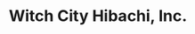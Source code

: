 ---
layout: place
title: "Witch City Hibachi, Inc."
permalink: /massachusetts/salem/witch-city-hibachi-inc.html
stateAbbr: MA
stateName: Massachusetts
cityName: Salem
seo:
  name: "Witch City Hibachi, Inc."
  type: Restaurant
  links: https://www.witchcityhibachi.com/
description: "Witch City Hibachi, Inc. serves delicious sushi in Salem, Massachusetts. Try fresh Japanese dishes for a great dining experience. Available for takeout, delivery, lunch, and dinner."
place_id: ChIJ4diJ25gV44kRpRKwwN04iyE
photos:
  - name: >-
      places/ChIJ4diJ25gV44kRpRKwwN04iyE/photos/AeeoHcKXKOvC5L-4hWE25KGNMHs76rbVD1775cJwpbnV5LIO0ISxYuiWCPJMA46rxaj_bpMX5rMu45B4uoPMtvncudYwMF7FrXA-yWoQ8_2Ewf1AGKO_f36ebyr8vwnlSuw6yxuqflJj1nn-1E6PUuuiOT6m2Bokd7kR3McZKrbIPRLaynUkkOj2qG6OZn8EEUUeo-P7398oOCHO-kXVSO5_JMvLtQB8SWN1tXkV9oi9rD2tshqe-7nwkHHiJvM8paEx9Tbt2HEiL5uDaMEv8ypP9uORZAXAY-lXtrghv3XYpgoLcyYlS5Uf9iZeN5pfg3K_K4yQdy3262l4M5tjLdQCLzqvmxrV1N6o0nxscwHrdyymGVP-tlyyfnpFx-zfE7tTgeJw523xrt_wViaR5kLIwBCxStx_MM3gMD4ApBNpx_9Ppg
    widthPx: 2384
    heightPx: 2715
    authorAttributions:
      - displayName: Monica R
        uri: https://maps.google.com/maps/contrib/111404016483857053774
        photoUri: >-
          https://lh3.googleusercontent.com/a/ACg8ocJLYITKu8kjPs4GrNuxgqouGR2Va9BYKfhfzXmk-yd7fFtIM-c=s100-p-k-no-mo
    flagContentUri: >-
      https://www.google.com/local/imagery/report/?cb_client=maps_api_places.places_api&image_key=!1e10!2sCIHM0ogKEICAgICpyYP8dg&hl=en-US
    googleMapsUri: >-
      https://www.google.com/maps/place//data=!3m4!1e2!3m2!1sCIHM0ogKEICAgICpyYP8dg!2e10!4m2!3m1!1s0x89e31598db89d8e1:0x218b38ddc0b012a5
  - name: >-
      places/ChIJ4diJ25gV44kRpRKwwN04iyE/photos/AeeoHcLPumDDXHPRb2wElW_77QkeK_xyNXLl4eRYf9Y0kP5NgGSJeElOq93BdVLluJEPTqJLu5cXxr895e2HOhJ8KBC-hGBhIMTRIJacAAukCw3g8OffKCPKtynxxXXP3AEW0sNUcHE8Q46RGW5EfntxZ4FDuZ3cJIgXKjlPpYCXIINS2-l1zE8SmVGp-MRc4fW1_rjIJLRybC6Ac7AGvdmusQ3bsEk0cdwWS7c-ADlrA7wpCJ149GKp0b0IDXx4B6SjvWn8cm5jobKY_dtdho4EPQ51WXtqhJFTKuF54BnIbXulidcjNO7QXUDOut9M_LwW_vAPW9pc8Fy0CF3w5glgCKErAB_49EQS3IEdU5ZWTl1Q82khditLgQL36X0sExAe6cmBIciAobyHCOrCJWWbvCtT7m4_BKO6dBLrRhJFPwC3Hxe0
    widthPx: 3024
    heightPx: 3024
    authorAttributions:
      - displayName: Lee Bee
        uri: https://maps.google.com/maps/contrib/110397648956016863152
        photoUri: >-
          https://lh3.googleusercontent.com/a-/ALV-UjXLAyu_gg2XMHABhHKO-JBzZ_JODG-YYoBkrqYCWtJ0oLFomvs5=s100-p-k-no-mo
    flagContentUri: >-
      https://www.google.com/local/imagery/report/?cb_client=maps_api_places.places_api&image_key=!1e10!2sCIHM0ogKEICAgIC298mTmwE&hl=en-US
    googleMapsUri: >-
      https://www.google.com/maps/place//data=!3m4!1e2!3m2!1sCIHM0ogKEICAgIC298mTmwE!2e10!4m2!3m1!1s0x89e31598db89d8e1:0x218b38ddc0b012a5
  - name: >-
      places/ChIJ4diJ25gV44kRpRKwwN04iyE/photos/AeeoHcI9zfo2Guvo3qbSiP2Xg1KzSA_TscFBy2nGP-yoPHx3rMevDm_LedZnTHI_4qWlQe-qe40y6Z7OsBJZDBzsmXhODvvFSexWlSAQJBwf1GvYwJeus4SDo4YOK7NZD0FdAu3uY8g6KiLbIK75669TBcm80AhXq224RkRx0sQEJe_ruZDd-eoxckllTy2H1mSdcvUv3jSVmBSl_1g910ZffVA7Wo-xOanq8xgv-Dc6NFtkLH32TMxOy5aFYd8kzjNnOG5LbxLe2wNbKIPkmdGQ5tr_NZG2o95PEzl1dNkNjJsNSouVEuHdZPkEnCMcJLJtL_9A-Se66akbpsyElCHviRFVwmCjgnHtv6hIYp6vqFAeGBXsI2T0OFQY5fhb3gpSniVaRq_BeSTsTW_8eyKRPbFJ12cG98nDxypmQdUB5ZpGN__D
    widthPx: 3024
    heightPx: 4032
    authorAttributions:
      - displayName: Torii Lankford
        uri: https://maps.google.com/maps/contrib/112237823423173494676
        photoUri: >-
          https://lh3.googleusercontent.com/a-/ALV-UjUFvouOxDs9lM9-w3j8OXSWXaOJCreZXpV-kU_ADQqn_04nTLnL=s100-p-k-no-mo
    flagContentUri: >-
      https://www.google.com/local/imagery/report/?cb_client=maps_api_places.places_api&image_key=!1e10!2sCIHM0ogKEICAgIC3oMHC6AE&hl=en-US
    googleMapsUri: >-
      https://www.google.com/maps/place//data=!3m4!1e2!3m2!1sCIHM0ogKEICAgIC3oMHC6AE!2e10!4m2!3m1!1s0x89e31598db89d8e1:0x218b38ddc0b012a5
  - name: >-
      places/ChIJ4diJ25gV44kRpRKwwN04iyE/photos/AeeoHcIEFKHE7EuAOvhPeScgN9mJx2lUYPQXbVlP4fbLYMKd4Sd7Cf0ANg6W_Soj9TdNY7AuGcQnmFFbAgUBk0Q_QGua39grew6OmoW9KksG-zGG4VlPekUUSG583bM7rB4plhPZtTjFCxywXzf1TA1zdlNEDiTWgVOY160RyjhA8ELaDWBrhEeX0O8Z8TzPvCM2e85z3dcjAEbDBwnO4t8dweTTnCBiNKMP2i55dZjHU1X2fzlEod8P1VeytS2qk43qNqx6lfBpsjURPvDSsBBT20C8DQF17KbUk3TbuWD9-ogFFZZs8PJAL7UvjMwQ5GSY-EV2C5R9AOPkV2KijfGIWxb1CIm2w-KIMN1ucC7yPG406S_pcw2WZR_g8vcf7O4kFsvpcdtPw6A8J_cBRuuEx7ak_dCy1D-dhZXn4lawcsvrZH4
    widthPx: 3024
    heightPx: 4032
    authorAttributions:
      - displayName: Dea Hoxha
        uri: https://maps.google.com/maps/contrib/113395644007634059867
        photoUri: >-
          https://lh3.googleusercontent.com/a-/ALV-UjV2veG_6pTEQbjrfGj40hSd71rQdP9pDp_dVpOItCDl8Lr2bDfk=s100-p-k-no-mo
    flagContentUri: >-
      https://www.google.com/local/imagery/report/?cb_client=maps_api_places.places_api&image_key=!1e10!2sCIHM0ogKEICAgMCgwKzRhwE&hl=en-US
    googleMapsUri: >-
      https://www.google.com/maps/place//data=!3m4!1e2!3m2!1sCIHM0ogKEICAgMCgwKzRhwE!2e10!4m2!3m1!1s0x89e31598db89d8e1:0x218b38ddc0b012a5
  - name: >-
      places/ChIJ4diJ25gV44kRpRKwwN04iyE/photos/AeeoHcJ0MJAgMr4Tc3MyIBQVSvfXjRsWUqPujrWofD1ToeI2E0Taiu6gvd-UoG6Wd1uVK9TST3XpteNQzjgGJdo6oyFpHsbQAmUEsmcVWiMTvR0ju_y-5z-eytsP3EUfliuemRAbrC7PqeAkH2DDe0QLLyHP-fOUMZ9-JNJkSvslQ5QK8ibJME8oMPsoY4yRT2Zkie9yUVo0_ZApsFEiaxSgQmHxeQtXk6lR5KIiniCgQAAcHUUO7W_D5mj-n_Ydt7OtbctjXCtl0cIgPnm30e2PfkMrlpfOVNLSO3BkPWJm_WSOMHns7bEGPjW9hCgONzhiHp6sktj9nJP9MupWJrw_c6ikHYt7ghb0Hyhsp0GQVfn0EVDb5qrI-UlXOZF6Pb9_CbGtNrINuedRZ_7Nn4QvT7SgLXB0RUs9KoMvp-lrKB-tDCfP
    widthPx: 2252
    heightPx: 4000
    authorAttributions:
      - displayName: Blig Bal
        uri: https://maps.google.com/maps/contrib/117081909565825011025
        photoUri: >-
          https://lh3.googleusercontent.com/a-/ALV-UjUOW5D6IPn7MtA7hKxQuRp7Os5rc0fat0p7vTZskfK5NEB1lvPCwA=s100-p-k-no-mo
    flagContentUri: >-
      https://www.google.com/local/imagery/report/?cb_client=maps_api_places.places_api&image_key=!1e10!2sCIHM0ogKEICAgIDn06zlpwE&hl=en-US
    googleMapsUri: >-
      https://www.google.com/maps/place//data=!3m4!1e2!3m2!1sCIHM0ogKEICAgIDn06zlpwE!2e10!4m2!3m1!1s0x89e31598db89d8e1:0x218b38ddc0b012a5
  - name: >-
      places/ChIJ4diJ25gV44kRpRKwwN04iyE/photos/AeeoHcKrdEMzlDmT5y4oLA93HlRhCi5K094O4xL_JXE4AejKrEDdIzG-2UYS6_FUjv8hFZQm9pyMx0LjYhM9YyJWNtqRiKOb8LQ6xcGE6G0WkOCwZ2Ts2GEPZTaNE_1OGmWEOWPyDkmW7IpjeQEjd2jzXFcm3o93xyC_rOiXpEC37knnkGNx-n6H9eLZMaUl236kq810_IxIZuAH4KqxQFd1tmpe53Ncpeq8cF-LutriAVcE1DkVPsd2boS-CdU4XRipLjS8yj6kpRHOGZgN_Gaz9lRv1JFoQ8pPCuThRFrAQNcLgBAOwoG1bJyhprWGxuZ_TDyf55GebHcVnBIl2ud-XizQUMmMRAZQTP-DgsIfcYPhAzJfk4F8VCMtdG3twkGsMvTKmBxqmx3nqSeELrCDyLiM7t8We8CRWPtI9FcC68Q0dGsQ
    widthPx: 4032
    heightPx: 3024
    authorAttributions:
      - displayName: Trish Treacy
        uri: https://maps.google.com/maps/contrib/106309326270373324286
        photoUri: >-
          https://lh3.googleusercontent.com/a-/ALV-UjWhkAN8SZe9Bdy-tcfHcsUshqi2sWPRZ5UWkgfVspaxtEphvijFHQ=s100-p-k-no-mo
    flagContentUri: >-
      https://www.google.com/local/imagery/report/?cb_client=maps_api_places.places_api&image_key=!1e10!2sCIHM0ogKEICAgICfn9CdzQE&hl=en-US
    googleMapsUri: >-
      https://www.google.com/maps/place//data=!3m4!1e2!3m2!1sCIHM0ogKEICAgICfn9CdzQE!2e10!4m2!3m1!1s0x89e31598db89d8e1:0x218b38ddc0b012a5
  - name: >-
      places/ChIJ4diJ25gV44kRpRKwwN04iyE/photos/AeeoHcIT4FmFsh4FFvakMeKdNyi797UpPWF7oxP_8MlSYMFA3NjI1VnU_Rwnau_5HiXW8a0OXM0w2DWmfq0T698VlZYkMIEYbRzcBhzoCoq_1tCvRQxC6xEa7dxIxR5XUrbv3RxHlxsJnlU6DwEyW57BB6vvp1tFayr-xh7_VAspd7lokGDaPujdUkVyyYIRMNvyhggG_MYmjUNRpEvL6yK3qwn97rO-aKB_VRtuHT6uibr-3nHTCkZoa90uFa3rST73AKCHAeHcLNxMz3svt8NAcf3b4PET5AxV-rhlvBpRC1Rz2j1dJS3T5UK-s4-mv3lccw1BxUK0rTxE-EEYgL1pP2T4ISnVw3aqgk7fdSLD7zeY5P2c5o-XneiIgoar-hyd52BEkkfkExCRMdMjH43_d0S6I8dUkVKNsNfYraeAYbcICa0
    widthPx: 3072
    heightPx: 4080
    authorAttributions:
      - displayName: Kristine Donatelli
        uri: https://maps.google.com/maps/contrib/105390482902000259343
        photoUri: >-
          https://lh3.googleusercontent.com/a-/ALV-UjWLlb6fFEtE3aMn_ArjdRuy2iwX4Zc86KXli1CraMsaBqsDk74R=s100-p-k-no-mo
    flagContentUri: >-
      https://www.google.com/local/imagery/report/?cb_client=maps_api_places.places_api&image_key=!1e10!2sCIHM0ogKEICAgIC-kqD2hAE&hl=en-US
    googleMapsUri: >-
      https://www.google.com/maps/place//data=!3m4!1e2!3m2!1sCIHM0ogKEICAgIC-kqD2hAE!2e10!4m2!3m1!1s0x89e31598db89d8e1:0x218b38ddc0b012a5
  - name: >-
      places/ChIJ4diJ25gV44kRpRKwwN04iyE/photos/AeeoHcLwcjfLAjKTW19FbLdvhiRxxDbaS2eW5Q_viXO-a6k3rwQ1Mu6bwm5y4yPOZihyhAog7ILq-CBLpkdgkX2yjz0JTpDu0rXmDqUs66wGE4uyoJIv__VWHZztDXx5mCdSNlOtS6xGKXTZHLJpJJKNq7XCdEN3k3qoZChUi8FzaYxTIWy5maC-gbgES8u0dcivKNcTgE7TU-UCa8RTSbiN8FTqeXJs4MIFBBgrlaIEUIHGYvXMKpnNfmTDwartyVF9hw48tdEzGDUzfjmvvWRsBRsmHn-1AyC_FNNfzF8QTsgvjhNTbrMLgIwxJPls6QoCK2TlIHu8T2s-_dC1lvNhFf4K8cYovSFkOc2F0nQoTdI5JYs9tfeIg_WZgQ_IxhEx4lScDsU5ByMtHggZ_7Oy8JDVovPMdhmsj31GZ5HlAgwX2w
    widthPx: 4032
    heightPx: 3024
    authorAttributions:
      - displayName: Robert Oprzedek
        uri: https://maps.google.com/maps/contrib/104077993970064332836
        photoUri: >-
          https://lh3.googleusercontent.com/a/ACg8ocKZfI3r_jr56fvWy_UMZM6tEnuBwOENGN5wARUWb7ZX1s2q7w=s100-p-k-no-mo
    flagContentUri: >-
      https://www.google.com/local/imagery/report/?cb_client=maps_api_places.places_api&image_key=!1e10!2sCIHM0ogKEICAgMCglrmULw&hl=en-US
    googleMapsUri: >-
      https://www.google.com/maps/place//data=!3m4!1e2!3m2!1sCIHM0ogKEICAgMCglrmULw!2e10!4m2!3m1!1s0x89e31598db89d8e1:0x218b38ddc0b012a5
  - name: >-
      places/ChIJ4diJ25gV44kRpRKwwN04iyE/photos/AeeoHcJ-XWfmKC1zqhRcX9oI-TTGGiziWn3yUZrKmnl1kmifAzL7cULoviVZWbxXNI5Bcw52IYIHkE9vxaDURcsF9GjbNxno-QLrVOiZ9UT-8ZqX4NmNGweTfFIWWEZNxR2o5oB1IAkJhQ0BUeJ-v3e9YBi03g-qHMIxltQDXm_BLOCMtUdc1I6UG67SANriCy9Yf3MWKzkETf-E9FppJtk2ycxeQ0-e0plfC9uXAFSfEEHAv5F0iCxkIEriLBfVPmCCiNuSLck0JhFhboRdMqaXOWkOnzYt-rvXBwWYOPuHcvs10iHIZ4nsvan3qNAgPky1gZ2zrZQbW9__NHVAsLqq8teGvZTilD9ufJh_dPuAQcxFzGJtd-HhZrAfcUCwwZxR8OkOLx6VlCJpqFST-ad1aPCkF-Y2WesgszcPqECodR8MUg
    widthPx: 4032
    heightPx: 2268
    authorAttributions:
      - displayName: KayBee
        uri: https://maps.google.com/maps/contrib/115197038820745715530
        photoUri: >-
          https://lh3.googleusercontent.com/a/ACg8ocI-xWTjN9zL75vOpBvs-oYnedIlVa6hYbJ9KET87tUe6uwrbA=s100-p-k-no-mo
    flagContentUri: >-
      https://www.google.com/local/imagery/report/?cb_client=maps_api_places.places_api&image_key=!1e10!2sCIHM0ogKEICAgIC3x_bdNA&hl=en-US
    googleMapsUri: >-
      https://www.google.com/maps/place//data=!3m4!1e2!3m2!1sCIHM0ogKEICAgIC3x_bdNA!2e10!4m2!3m1!1s0x89e31598db89d8e1:0x218b38ddc0b012a5
  - name: >-
      places/ChIJ4diJ25gV44kRpRKwwN04iyE/photos/AeeoHcIUBAxOGgiV0DBup8cLV3QeqqZRY1vDR5-mz-A1Je35CbbmnRlrS9iwogCM7GLiuK65vnTLjfdWQF4o_LrqKBWIWNq9pPpkP-SeqgFH8KsK_B6mKbJJGoh22aTqThDR3MG9GAeO_0DcikK9ePeoNOsRhFuSVoX_hGnP7LgHCWTNRduClJiYZQKY7a5tcWMMFE-qrwACyWihVHPpPCht1GLGr2Yf1id92MsVf9lL4KxSS1ulq4OOZN9t0btoUM3eOT83hndN6xOEU_ZK6sWc5PKLOVtW3GqGaSEzWWGzB13nD1OVNYVaEDIwhkvESMu2SwJGT0RkS9ApC4yngAMfLajolr6rdMjcnBUuB9Kgmv9ZBGWATkftvdtisIW3-G3UCdNIzrWCUzvtJDQIMiYfQL4NaEKEdR71deHMqalIQzI
    widthPx: 4032
    heightPx: 3024
    authorAttributions:
      - displayName: M Chbair
        uri: https://maps.google.com/maps/contrib/110827721162522980565
        photoUri: >-
          https://lh3.googleusercontent.com/a-/ALV-UjWTFIW-cDpungNPVK5L4gxz4USz8Rv86QKJCHA8YFpj-8_4wR84=s100-p-k-no-mo
    flagContentUri: >-
      https://www.google.com/local/imagery/report/?cb_client=maps_api_places.places_api&image_key=!1e10!2sCIHM0ogKEICAgICF8cHjKA&hl=en-US
    googleMapsUri: >-
      https://www.google.com/maps/place//data=!3m4!1e2!3m2!1sCIHM0ogKEICAgICF8cHjKA!2e10!4m2!3m1!1s0x89e31598db89d8e1:0x218b38ddc0b012a5
address: 94 Lafayette St, Salem, MA 01970, USA
street: 94 Lafayette St
city: Salem
state: MA
zip: '01970'
country: USA
neighborhood: null
latitude: '42.518398'
longitude: '-70.893389'
accessibility_options:
  wheelchairAccessibleParking: true
  wheelchairAccessibleEntrance: true
  wheelchairAccessibleRestroom: true
  wheelchairAccessibleSeating: true
business_status: OPERATIONAL
name: Witch City Hibachi, Inc.
google_maps_links:
  directionsUri: >-
    https://www.google.com/maps/dir//''/data=!4m7!4m6!1m1!4e2!1m2!1m1!1s0x89e31598db89d8e1:0x218b38ddc0b012a5!3e0
  placeUri: https://maps.google.com/?cid=2417088150086095525
  writeAReviewUri: >-
    https://www.google.com/maps/place//data=!4m3!3m2!1s0x89e31598db89d8e1:0x218b38ddc0b012a5!12e1
  reviewsUri: >-
    https://www.google.com/maps/place//data=!4m4!3m3!1s0x89e31598db89d8e1:0x218b38ddc0b012a5!9m1!1b1
  photosUri: >-
    https://www.google.com/maps/place//data=!4m3!3m2!1s0x89e31598db89d8e1:0x218b38ddc0b012a5!10e5
primary_type: Japanese Restaurant
opening_hours:
  regular: null
  current: null
secondary_opening_hours:
  regular:
    weekdayDescriptions: null
    type: null
  current:
    weekdayDescriptions: null
    type: null
phone: (978) 594-0832
price_level: PRICE_LEVEL_MODERATE
price_range: $20 &ndash; $30
rating: '4.5'
rating_count: 445
website: https://www.witchcityhibachi.com/
reviews:
  - name: >-
      places/ChIJ4diJ25gV44kRpRKwwN04iyE/reviews/ChdDSUhNMG9nS0VJQ0FnSUMzeF9iZDVBRRAB
    relativePublishTimeDescription: 5 months ago
    rating: 5
    text:
      text: >-
        Witch City Hibachi was a great find. So much on the menu, that I can’t
        wait to come back! Service was really good. Food surpassed our
        expectations; so did the martinis. You can order hibachi items without
        needing to go thru the whole teppanyaki presentation. Our hibachi
        entrees came with soup & salad. Steak & shrimp were excellent. Chicken
        was a bit small & a bit tough. Sauces were so good. Only disappointment
        was the “crab stick” use in the sushi. Ruins it for me, as real crab is
        what I want in sushi.
      languageCode: en
    originalText:
      text: >-
        Witch City Hibachi was a great find. So much on the menu, that I can’t
        wait to come back! Service was really good. Food surpassed our
        expectations; so did the martinis. You can order hibachi items without
        needing to go thru the whole teppanyaki presentation. Our hibachi
        entrees came with soup & salad. Steak & shrimp were excellent. Chicken
        was a bit small & a bit tough. Sauces were so good. Only disappointment
        was the “crab stick” use in the sushi. Ruins it for me, as real crab is
        what I want in sushi.
      languageCode: en
    authorAttribution:
      displayName: KayBee
      uri: https://www.google.com/maps/contrib/115197038820745715530/reviews
      photoUri: >-
        https://lh3.googleusercontent.com/a/ACg8ocI-xWTjN9zL75vOpBvs-oYnedIlVa6hYbJ9KET87tUe6uwrbA=s128-c0x00000000-cc-rp-mo-ba3
    publishTime: '2024-11-09T21:07:15.137773Z'
    flagContentUri: >-
      https://www.google.com/local/review/rap/report?postId=ChdDSUhNMG9nS0VJQ0FnSUMzeF9iZDVBRRAB&d=17924085&t=1
    googleMapsUri: >-
      https://www.google.com/maps/reviews/data=!4m6!14m5!1m4!2m3!1sChdDSUhNMG9nS0VJQ0FnSUMzeF9iZDVBRRAB!2m1!1s0x89e31598db89d8e1:0x218b38ddc0b012a5
  - name: >-
      places/ChIJ4diJ25gV44kRpRKwwN04iyE/reviews/ChZDSUhNMG9nS0VJQ0FnSUNYX2JuQ0tBEAE
    relativePublishTimeDescription: 5 months ago
    rating: 5
    text:
      text: >-
        Wow!  Best hibachi I have ever had.   Generous portions, cooked to
        perfection.  The salad dressing is also amazing.  I love hibachi, and to
        date this the is best I have had…yes much better than Benihana.  
        Another perk while visiting Salem in October, there wasn’t a line at
        lunch.  Easily walkable.  The people were friendly and the restaurant
        was very clean.   Top notch service.  We will be back for sure.  Be sure
        to give this place a try.
      languageCode: en
    originalText:
      text: >-
        Wow!  Best hibachi I have ever had.   Generous portions, cooked to
        perfection.  The salad dressing is also amazing.  I love hibachi, and to
        date this the is best I have had…yes much better than Benihana.  
        Another perk while visiting Salem in October, there wasn’t a line at
        lunch.  Easily walkable.  The people were friendly and the restaurant
        was very clean.   Top notch service.  We will be back for sure.  Be sure
        to give this place a try.
      languageCode: en
    authorAttribution:
      displayName: Nick Howell
      uri: https://www.google.com/maps/contrib/101856553919777549635/reviews
      photoUri: >-
        https://lh3.googleusercontent.com/a-/ALV-UjVLlTggcZGg6mxBLtrywWBc8qsbpBO7eQ0pVc6VXoi9CmGmh-8=s128-c0x00000000-cc-rp-mo-ba3
    publishTime: '2024-10-19T19:23:57.299502Z'
    flagContentUri: >-
      https://www.google.com/local/review/rap/report?postId=ChZDSUhNMG9nS0VJQ0FnSUNYX2JuQ0tBEAE&d=17924085&t=1
    googleMapsUri: >-
      https://www.google.com/maps/reviews/data=!4m6!14m5!1m4!2m3!1sChZDSUhNMG9nS0VJQ0FnSUNYX2JuQ0tBEAE!2m1!1s0x89e31598db89d8e1:0x218b38ddc0b012a5
  - name: >-
      places/ChIJ4diJ25gV44kRpRKwwN04iyE/reviews/ChZDSUhNMG9nS0VJQ0FnSUMzb01HQ0RREAE
    relativePublishTimeDescription: 5 months ago
    rating: 5
    text:
      text: >-
        We went Halloween night and was immediately sat without issues. Very
        good food! Salad, soup, tuna and avocado roll, and shrimp/steak hibachi
        was delicious. The Brussels sprouts were to die for. Drinks were
        incredible. Definitely recommend for something off the beaten path
      languageCode: en
    originalText:
      text: >-
        We went Halloween night and was immediately sat without issues. Very
        good food! Salad, soup, tuna and avocado roll, and shrimp/steak hibachi
        was delicious. The Brussels sprouts were to die for. Drinks were
        incredible. Definitely recommend for something off the beaten path
      languageCode: en
    authorAttribution:
      displayName: Torii Lankford
      uri: https://www.google.com/maps/contrib/112237823423173494676/reviews
      photoUri: >-
        https://lh3.googleusercontent.com/a-/ALV-UjUFvouOxDs9lM9-w3j8OXSWXaOJCreZXpV-kU_ADQqn_04nTLnL=s128-c0x00000000-cc-rp-mo-ba2
    publishTime: '2024-11-01T20:00:02.112596Z'
    flagContentUri: >-
      https://www.google.com/local/review/rap/report?postId=ChZDSUhNMG9nS0VJQ0FnSUMzb01HQ0RREAE&d=17924085&t=1
    googleMapsUri: >-
      https://www.google.com/maps/reviews/data=!4m6!14m5!1m4!2m3!1sChZDSUhNMG9nS0VJQ0FnSUMzb01HQ0RREAE!2m1!1s0x89e31598db89d8e1:0x218b38ddc0b012a5
  - name: >-
      places/ChIJ4diJ25gV44kRpRKwwN04iyE/reviews/ChZDSUhNMG9nS0VJQ0FnSURYMWNtMENREAE
    relativePublishTimeDescription: 5 months ago
    rating: 5
    text:
      text: >-
        Both my husband and I ordered the filet and shrimp hibachi meal. Both
        proteins were very good taste wise! The shrimp was our favorite!! The
        portions were good sized and the salad and soup that came with it were
        great. I’ll miss this place when I go home!
      languageCode: en
    originalText:
      text: >-
        Both my husband and I ordered the filet and shrimp hibachi meal. Both
        proteins were very good taste wise! The shrimp was our favorite!! The
        portions were good sized and the salad and soup that came with it were
        great. I’ll miss this place when I go home!
      languageCode: en
    authorAttribution:
      displayName: Tatyana Acree
      uri: https://www.google.com/maps/contrib/106259336330188494565/reviews
      photoUri: >-
        https://lh3.googleusercontent.com/a-/ALV-UjUo-QWO-lpGftfZdjInAgDN-Gq7qFRvDOBQ4RMK5K_LiD6jvccp=s128-c0x00000000-cc-rp-mo
    publishTime: '2024-10-29T21:05:52.149934Z'
    flagContentUri: >-
      https://www.google.com/local/review/rap/report?postId=ChZDSUhNMG9nS0VJQ0FnSURYMWNtMENREAE&d=17924085&t=1
    googleMapsUri: >-
      https://www.google.com/maps/reviews/data=!4m6!14m5!1m4!2m3!1sChZDSUhNMG9nS0VJQ0FnSURYMWNtMENREAE!2m1!1s0x89e31598db89d8e1:0x218b38ddc0b012a5
  - name: >-
      places/ChIJ4diJ25gV44kRpRKwwN04iyE/reviews/ChdDSUhNMG9nS0VJQ0FnSUN2bHRtd2dRRRAB
    relativePublishTimeDescription: 4 months ago
    rating: 1
    text:
      text: >-
        We order from this place very often, the food is delicious,  always
        everything fresh and good! The delivery os very prompt , really enjoy
        it! I gave 3 stars only because last time we ordered food for delivery
        and we were very suspicious of the holes were on some of the food
        containers. Not on all of them but the few. To me it looked like rodent
        bites , I called the restaurant and explained we could not eat the food
        in those containers because the holes look suspicious, the lady on the
        phone told me that they make the holes on purpose if food is too hot. I
        asked her to please if they could replace the food for us she said well
        it all safe and eatable. To me it is not. Sorry, I think if customer
        doesn't feel safe to eat something at the restaurant because it looks
        suspicious restaurant should just replace it. It the food we are talking
        about,  not some kind a toy or material i am asking about. Really was
        upset over it, we throw away the food and 3 containers with the holes in
        it, after paying over $200.00 for the delivery order. It is not right.
      languageCode: en
    originalText:
      text: >-
        We order from this place very often, the food is delicious,  always
        everything fresh and good! The delivery os very prompt , really enjoy
        it! I gave 3 stars only because last time we ordered food for delivery
        and we were very suspicious of the holes were on some of the food
        containers. Not on all of them but the few. To me it looked like rodent
        bites , I called the restaurant and explained we could not eat the food
        in those containers because the holes look suspicious, the lady on the
        phone told me that they make the holes on purpose if food is too hot. I
        asked her to please if they could replace the food for us she said well
        it all safe and eatable. To me it is not. Sorry, I think if customer
        doesn't feel safe to eat something at the restaurant because it looks
        suspicious restaurant should just replace it. It the food we are talking
        about,  not some kind a toy or material i am asking about. Really was
        upset over it, we throw away the food and 3 containers with the holes in
        it, after paying over $200.00 for the delivery order. It is not right.
      languageCode: en
    authorAttribution:
      displayName: Fair Price Services
      uri: https://www.google.com/maps/contrib/105753410998744816078/reviews
      photoUri: >-
        https://lh3.googleusercontent.com/a/ACg8ocJ-hCc7iNQnDK50BBzn1YimFApUpUuWzHPrnSr7GoUO51epQA=s128-c0x00000000-cc-rp-mo
    publishTime: '2024-12-10T18:02:14.092374Z'
    flagContentUri: >-
      https://www.google.com/local/review/rap/report?postId=ChdDSUhNMG9nS0VJQ0FnSUN2bHRtd2dRRRAB&d=17924085&t=1
    googleMapsUri: >-
      https://www.google.com/maps/reviews/data=!4m6!14m5!1m4!2m3!1sChdDSUhNMG9nS0VJQ0FnSUN2bHRtd2dRRRAB!2m1!1s0x89e31598db89d8e1:0x218b38ddc0b012a5
parking_options:
  freeStreetParking: true
  paidStreetParking: true
payment_options:
  acceptsCreditCards: true
  acceptsDebitCards: true
  acceptsCashOnly: false
  acceptsNfc: true
allow_dogs: null
curbside_pickup: null
delivery: true
dine_in: true
good_for_children: true
good_for_groups: true
good_for_sports: null
live_music: false
menu_for_children: true
outdoor_seating: null
reservable: true
restroom: true
serves_beer: true
serves_breakfast: null
serves_brunch: null
serves_cocktails: true
serves_coffee: null
serves_dinner: true
serves_dessert: true
serves_lunch: true
serves_vegetarian_food: true
serves_wine: true
takeout: true
summary: null

---